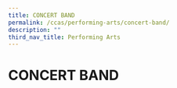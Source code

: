 ```yaml
---
title: CONCERT BAND
permalink: /ccas/performing-arts/concert-band/
description: ""
third_nav_title: Performing Arts
---
```

# CONCERT BAND
